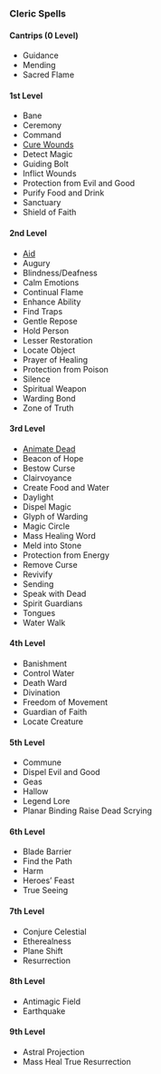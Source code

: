 ### Cleric Spells

#### Cantrips (0 Level)
* Guidance
* Mending
* Sacred Flame

#### 1st Level
* Bane
* Ceremony
* Command
* [Cure Wounds](#cure-wounds)
* Detect Magic
* Guiding Bolt
* Inflict Wounds
* Protection from Evil and Good
* Purify Food and Drink
* Sanctuary
* Shield of Faith

#### 2nd Level
* [Aid](#aid)
* Augury
* Blindness/Deafness
* Calm Emotions
* Continual Flame
* Enhance Ability
* Find Traps
* Gentle Repose
* Hold Person
* Lesser Restoration
* Locate Object
* Prayer of Healing
* Protection from Poison
* Silence
* Spiritual Weapon
* Warding Bond
* Zone of Truth

#### 3rd Level
* [Animate Dead](#animate-dead)
* Beacon of Hope
* Bestow Curse
* Clairvoyance
* Create Food and Water
* Daylight
* Dispel Magic
* Glyph of Warding
* Magic Circle
* Mass Healing Word
* Meld into Stone
* Protection from Energy
* Remove Curse
* Revivify
* Sending
* Speak with Dead
* Spirit Guardians
* Tongues
* Water Walk

#### 4th Level
* Banishment
* Control Water
* Death Ward
* Divination
* Freedom of Movement
* Guardian of Faith
* Locate Creature

#### 5th Level
* Commune
* Dispel Evil and Good
* Geas
* Hallow
* Legend Lore
* Planar Binding Raise Dead Scrying

#### 6th Level
* Blade Barrier
* Find the Path
* Harm
* Heroes’ Feast
* True Seeing

#### 7th Level
* Conjure Celestial
* Etherealness
* Plane Shift
* Resurrection

#### 8th Level
* Antimagic Field
* Earthquake

#### 9th Level
* Astral Projection
* Mass Heal True Resurrection
